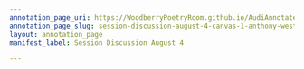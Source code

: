```yaml
---
annotation_page_uri: https://WoodberryPoetryRoom.github.io/AudiAnnotate-Workshop/annotations/session-discussion-august-4-canvas-1-anthony-west.json
annotation_page_slug: session-discussion-august-4-canvas-1-anthony-west
layout: annotation_page
manifest_label: Session Discussion August 4

---
```

